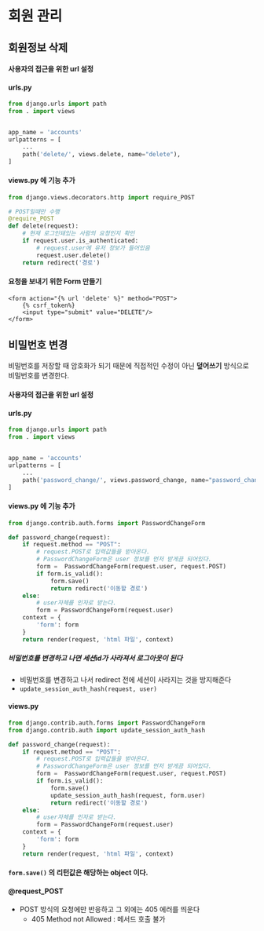 # 회원 관리

## 회원정보 삭제

#### 사용자의 접근을 위한 url 설정

#### urls.py

```python
from django.urls import path
from . import views


app_name = 'accounts'
urlpatterns = [
	...
    path('delete/', views.delete, name="delete"),
]
```

#### views.py 에 기능 추가

```python
from django.views.decorators.http import require_POST

# POST일때만 수행
@require_POST
def delete(request):
    # 현재 로그인돼있는 사람의 요청인지 확인
    if request.user.is_authenticated:
        # request.user에 유저 정보가 들어있음
        request.user.delete()
    return redirect('경로')
```

#### 요청을 보내기 위한 Form 만들기

```django
<form action="{% url 'delete' %}" method="POST">
    {% csrf_token%}
    <input type="submit" value="DELETE"/>
</form>
```



## 비밀번호 변경

비밀번호를 저장할 때 암호화가 되기 때문에 직접적인 수정이 아닌 **덮어쓰기** 방식으로 비밀번호를 변경한다.

#### 사용자의 접근을 위한 url 설정

#### urls.py

```python
from django.urls import path
from . import views


app_name = 'accounts'
urlpatterns = [
	...
    path('password_change/', views.password_change, name="password_change"),
]
```

#### views.py 에 기능 추가

```python
from django.contrib.auth.forms import PasswordChangeForm

def password_change(request):
    if request.method == "POST":
        # request.POST로 입력값들을 받아온다.
        # PasswordChangeForm은 user 정보를 먼저 받게끔 되어있다.
        form =  PasswordChangeForm(request.user, request.POST)
        if form.is_valid():
            form.save()
            return redirect('이동할 경로')
    else:
        # user자체를 인자로 받는다.
        form = PasswordChangeForm(request.user)
    context = {
        'form': form
    }
    return render(request, 'html 파일', context)
```

##### 비밀번호를 변경하고 나면 세션id가 사라져서 로그아웃이 된다

- 비밀번호를 변경하고 나서 redirect 전에 세션이 사라지는 것을 방지해준다
- `update_session_auth_hash(request, user)`

#### views.py

```python
from django.contrib.auth.forms import PasswordChangeForm
from django.contrib.auth import update_session_auth_hash

def password_change(request):
    if request.method == "POST":
        # request.POST로 입력값들을 받아온다.
        # PasswordChangeForm은 user 정보를 먼저 받게끔 되어있다.
        form =  PasswordChangeForm(request.user, request.POST)
        if form.is_valid():
            form.save()
            update_session_auth_hash(request, form.user)
            return redirect('이동할 경로')
    else:
        # user자체를 인자로 받는다.
        form = PasswordChangeForm(request.user)
    context = {
        'form': form
    }
    return render(request, 'html 파일', context)
```

#### `form.save()` 의 리턴값은 해당하는 object 이다.



#### @request_POST

- POST 방식의 요청에만 반응하고 그 외에는 405 에러를 띄운다
  - 405 Method not Allowed : 메서드 호출 불가